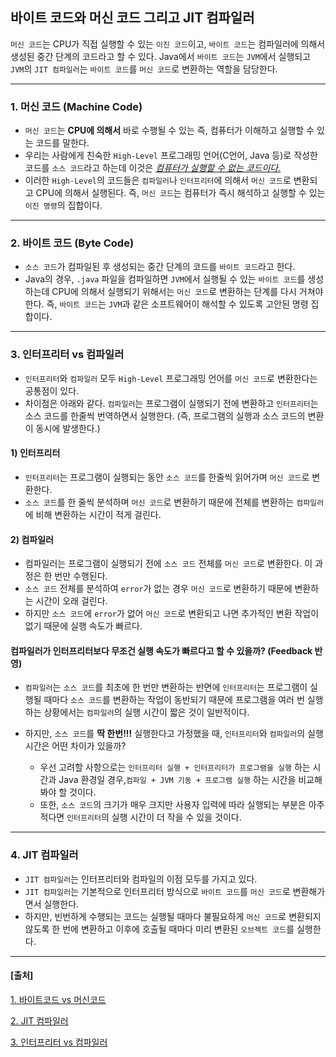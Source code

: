 ## 바이트 코드와 머신 코드 그리고 JIT 컴파일러

`머신 코드`는 CPU가 직접 실행할 수 있는 `이진 코드`이고, `바이트 코드`는 컴파일러에 의해서 생성된 중간 단계의 코드라고 할 수 있다. Java에서 `바이트 코드`는 `JVM`에서 실행되고 `JVM`의 `JIT 컴파일러`는 `바이트 코드`를 `머신 코드`로 변환하는 역할을 담당한다.

---

### 1. 머신 코드 (Machine Code)

- `머신 코드`는 **CPU에 의해서** 바로 수행될 수 있는 즉, 컴퓨터가 이해하고 실행할 수 있는 코드를 말한다.
- 우리는 사람에게 친숙한 `High-Level` 프로그래밍 언어(C언어, Java 등)로 작성한 코드를 `소스 코드`라고 하는데 이것은 <u>*컴퓨터가 실행할 수 없는 코드이다.*</u>
- 이러한 `High-Level`의 코드들은 `컴파일러`나 `인터프리터`에 의해서 `머신 코드`로 변환되고 CPU에 의해서 실행된다. 즉, `머신 코드`는 컴퓨터가 즉시 해석하고 실행할 수 있는 `이진 명령`의 집합이다.

---

### 2. 바이트 코드 (Byte Code)

- `소스 코드`가 컴파일된 후 생성되는 중간 단계의 코드를 `바이트 코드`라고 한다. 
- Java의 경우, `.java` 파일을 컴파일하면 `JVM`에서 실행될 수 있는 `바이트 코드`를 생성하는데 CPU에 의해서 실행되기 위해서는 `머신 코드`로 변환하는 단계를 다시 거쳐야 한다. 즉,  `바이트 코드`는 `JVM`과 같은 소프트웨어이 해석할 수 있도록 고안된 명령 집합이다.

---

### 3. 인터프리터 vs 컴파일러

- `인터프리터`와 `컴파일러` 모두 `High-Level` 프로그래밍 언어를 `머신 코드`로 변환한다는 공통점이 있다. 
- 차이점은 아래와 같다. `컴파일러`는 프로그램이 실행되기 전에 변환하고 `인터프리터`는 소스 코드를 한줄씩 번역하면서 실행한다. (즉, 프로그램의 실행과 소스 코드의 변환이 동시에 발생한다.)



#### 1) 인터프리터

- `인터프리터`는 프로그램이 실행되는 동안 `소스 코드`를 한줄씩 읽어가며 `머신 코드`로 변환한다.
- `소스 코드`를 한 줄씩 분석하며 `머신 코드`로 변환하기 때문에 전체를 변환하는 `컴파일러`에 비해 변환하는 시간이 적게 걸린다.



#### 2) 컴파일러

- 컴파일러는 프로그램이 실행되기 전에 `소스 코드` 전체를 `머신 코드`로 변환한다. 이 과정은 한 번만 수행된다.
- `소스 코드` 전체를 분석하여 `error`가 없는 경우 `머신 코드`로 변환하기 때문에 변환하는 시간이 오래 걸린다.
- 하지만 `소스 코드`에 `error`가 없어 `머신 코드`로 변환되고 나면 추가적인 변환 작업이 없기 때문에 실행 속도가 빠르다.



#### 컴파일러가 인터프리터보다 무조건 실행 속도가 빠르다고 할 수 있을까? (Feedback 반영)

- `컴파일러`는 `소스 코드`를 최초에 한 번만 변환하는 반면에 `인터프리터`는 프로그램이 실행될 때마다 `소스 코드`를 변환하는 작업이 동반되기 때문에 프로그램을 여러 번 실행하는 상황에서는 `컴파일러`의 실행 시간이 짧은 것이 일반적이다.

- 하지만,  `소스 코드`를 **딱 한번!!!** 실행한다고 가정했을 때, `인터프리터`와 `컴파일러`의 실행 시간은 어떤 차이가 있을까?
  - 우선 고려할 사항으로는 `인터프리터 실행 + 인터프리터가 프로그램을 실행` 하는 시간과 Java 환경일 경우,`컴파일 + JVM 기동 + 프로그램 실행` 하는 시간을 비교해봐야 할 것이다.
  - 또한, `소스 코드`의 크기가 매우 크지만 사용자 입력에 따라 실행되는 부분은 아주 적다면 `인터프리터`의 실행 시간이 더 작을 수 있을 것이다.

---

### 4. JIT 컴파일러

- `JIT 컴파일러`는 인터프리터와 컴파일의 이점 모두를 가지고 있다.
- `JIT 컴파일러`는 기본적으로 인터프리터 방식으로 `바이트 코드`를 `머신 코드`로 변환해가면서 실행한다.
- 하지만, 빈번하게 수행되는 코드는 실행될 때마다 불필요하게 `머신 코드`로 변환되지 않도록 한 번에 변환하고 이후에 호출될 때마다 미리 변환된 `오브젝트 코드`를 실행한다.

---

#### [출처]

[1. 바이트코드 vs 머신코드](https://www.konfinity.com/7-differences-between-byte-code-and-machine-code)

[2. JIT 컴파일러](https://www.freecodecamp.org/news/just-in-time-compilation-explained/)

[3. 인터프리터 vs 컴파일러](https://www.guru99.com/difference-compiler-vs-interpreter.html)

